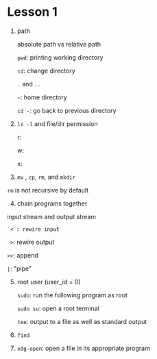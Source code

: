 # Lesson 1

1. path

   absolute path vs relative path

   `pwd`: printing working directory

   `cd`: change directory

   `.` and `..`

   `~`: home directory

   `cd -`: go back to previous directory

2. `ls -l` and file/dir permission

   r:

   w:

   x:

3.  `mv` , `cp`, `rm`, and `mkdir`

   `rm` is not recursive by default

4.  chain programs together

   input stream and output stream

    `<`: rewire input

   ` >`: rewire output

   `>>`: append

   `|`:  "pipe"

5. root user (user_id = 0)

   `sudo`: run the following program as root

   `sudo su`: open a root terminal

   `tee`: output to a file as well as standard output

6. `find`

7. `xdg-open`: open a file in its appropriate program
